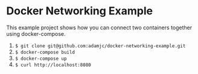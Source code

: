 # Docker Networking Example

This example project shows how you can connect two containers together using docker-compose.

1. `$ git clone git@github.com:adamjc/docker-networking-example.git`
2. `$ docker-compose build`
3. `$ docker-compose up`
4. `$ curl http://localhost:8080`
